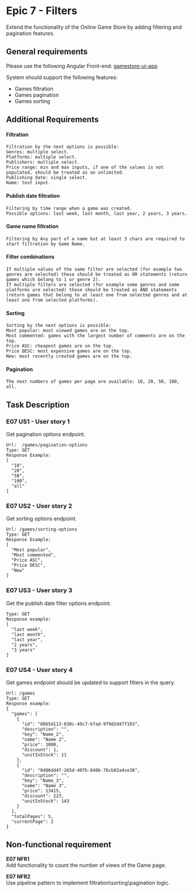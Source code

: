 # Epic 7 - Filters
Extend the functionality of the Online Game Store by adding filtering and pagination features.

## General requirements
Please use the following Angular Front-end: [gamestore-ui-app](gamestore-ui-app)

System should support the following features: 
* Games filtration
* Games pagination
* Games sorting

## Additional Requirements
#### Filtration
	Filtration by the next options is possible:
	Genres: multiple select.
	Platforms: multiple select.
	Publishers: multiple select.
	Price range: min and max inputs, if one of the values is not populated, should be treated as an unlimited.
	Publishing date: single select.
	Name: text input. 


#### Publish date filtration
	Filtering by time range when a game was created.
	Possible options: last week, last month, last year, 2 years, 3 years.


#### Game name filtration
	Filtering by Any part of a name but at least 3 chars are required to start filtration by Game Name.


#### Filter combinations
	If multiple values of the same filter are selected (for example two genres are selected) these should be treated as OR statements (return games which belong to 1 or genre 2).
	If multiple filters are selected (for example some genres and some platforms are selected) these should be treated as AND statements (return games that belong to at least one from selected genres and at least one from selected platforms).


#### Sorting 
	Sorting by the next options is possible:
	Most popular: most viewed games are on the top.
	Most commented: games with the largest number of comments are on the top.
	Price ASC: cheapest games are on the top.
	Price DESC: most expensive games are on the top.
	New: most recently created games are on the top.


#### Pagination
	The next numbers of games per page are available: 10, 20, 50, 100, all.


## Task Description

### E07 US1 - User story 1

Get pagination options endpoint.
```{xml} 
Url:  /games/pagination-options
Type: GET
Response Example:
[
  "10",
  "20",
  "50",
  "100",
  "all"
]
```

### E07 US2 - User story 2
Get sorting options endpoint.
```{xml} 
Url: /games/sorting-options
Type: GET
Response Example:
[
  "Most popular",
  "Most commented",
  "Price ASC",
  "Price DESC",
  "New"
]
```

### E07 US3 - User story 3
Get the publish date filter options endpoint.
```{xml} 
Type: GET
Response example:
[
  "last week",
  "last month",
  "last year",
  "2 years",
  "3 years"
]
```


### E07 US4 - User story 4

Get games endpoint should be updated to support filters in the query.
 
```{xml} 
Url: /games
Type: GET
Response example: 
{
  "games": [
    {
      "id": "8865d113-830c-49c7-bfad-9f9d2d47f103",
      "description": "",
      "key": "Name_2",
      "name": "Name 2",
      "price": 1000,
      "discount": 1,
      "unitInStock": 11
    },
    {
      "id": "0d86dd4f-265d-407b-848b-76cb82a4ce38",
      "description": "",
      "key": "Name_3",
      "name": "Name 3",
      "price": 13415,
      "discount": 223,
      "unitInStock": 143
    }
  ],
  "totalPages": 5,
  "currentPage": 2
}  
```


## Non-functional requirement

**E07 NFR1**  
Add functionality to count the number of views of the Game page.  

**E07 NFR2**  
Use pipeline pattern to implement filtration\sorting\pagination logic.
